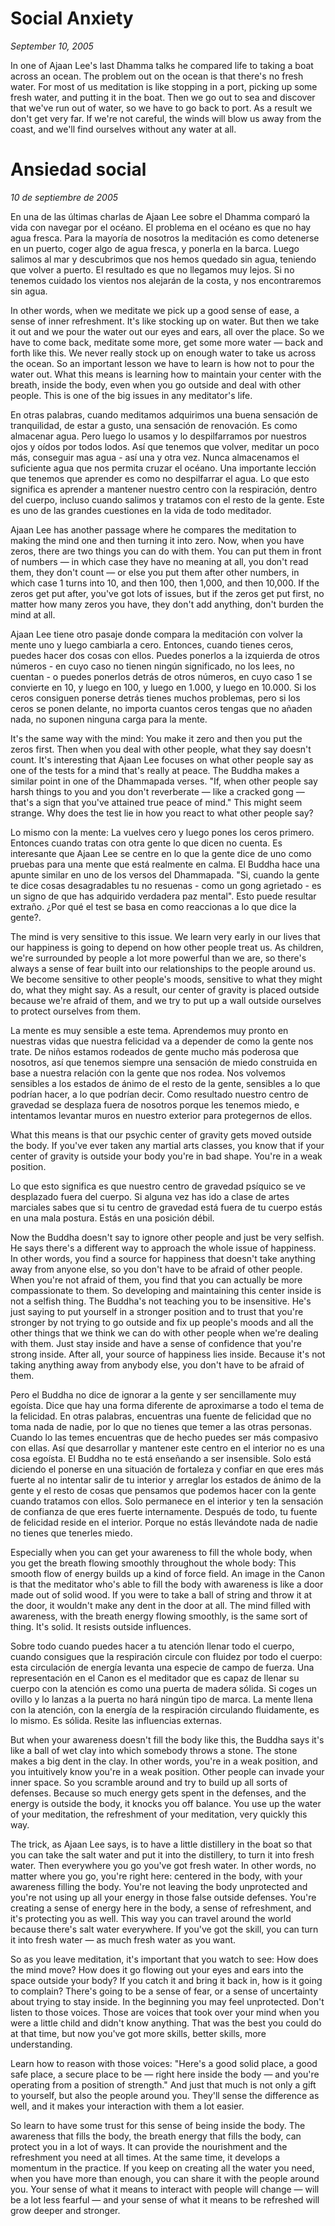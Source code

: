 # Social Anxiety  

*September 10, 2005*  

In one of Ajaan Lee's last Dhamma talks he compared life to taking a boat across an ocean. The problem out on the ocean is that there's no fresh water. For most of us meditation is like stopping in a port, picking up some fresh water, and putting it in the boat. Then we go out to sea and discover that we've run out of water, so we have to go back to port. As a result we don't get very far. If we're not careful, the winds will blow us away from the coast, and we'll find ourselves without any water at all.

# Ansiedad social  

*10 de septiembre de 2005* 

En una de las últimas charlas de Ajaan Lee sobre el Dhamma comparó la vida con navegar por el océano. El problema en el océano es que no hay agua fresca. Para la mayoría de nosotros la meditación es como detenerse en un puerto, coger algo de agua fresca, y ponerla en la barca. Luego salimos al mar y descubrimos que nos hemos quedado sin agua, teniendo que volver a puerto. El resultado es que no llegamos muy lejos. Si no tenemos cuidado los vientos nos alejarán de la costa, y nos encontraremos sin agua.


In other words, when we meditate we pick up a good sense of ease, a sense of inner refreshment. It's like stocking up on water. But then we take it out and we pour the water out our eyes and ears, all over the place. So we have to come back, meditate some more, get some more water — back and forth like this. We never really stock up on enough water to take us across the ocean. So an important lesson we have to learn is how not to pour the water out. What this means is learning how to maintain your center with the breath, inside the body, even when you go outside and deal with other people. This is one of the big issues in any meditator's life.

En otras palabras, cuando meditamos adquirimos una buena sensación de tranquilidad, de estar a gusto, una sensación de renovación. Es como almacenar agua. Pero luego lo usamos y lo despilfarramos por nuestros ojos y oídos por todos lodos. Así que tenemos que volver, meditar un poco más, conseguir mas agua - así una y otra vez. Nunca almacenamos el suficiente agua que nos permita cruzar el océano. Una importante lección que tenemos que aprender es como no despilfarrar el agua. Lo que esto significa es aprender a mantener nuestro centro con la respiración, dentro del cuerpo, incluso cuando salimos y tratamos con el resto de la gente. Este es uno de las grandes cuestiones en la vida de todo meditador.


Ajaan Lee has another passage where he compares the meditation to making the mind one and then turning it into zero. Now, when you have zeros, there are two things you can do with them. You can put them in front of numbers — in which case they have no meaning at all, you don't read them, they don't count — or else you put them after other numbers, in which case 1 turns into 10, and then 100, then 1,000, and then 10,000. If the zeros get put after, you've got lots of issues, but if the zeros get put first, no matter how many zeros you have, they don't add anything, don't burden the mind at all.

Ajaan Lee tiene otro pasaje donde compara la meditación con volver la mente uno y luego cambiarla a cero. Entonces, cuando tienes ceros, puedes hacer dos cosas con ellos. Puedes ponerlos a la izquierda de otros números - en cuyo caso no tienen ningún significado, no los lees, no cuentan - o puedes ponerlos detrás de otros números, en cuyo caso 1 se convierte en 10, y luego en 100, y luego en 1.000, y luego en 10.000. Si los ceros consiguen ponerse detrás tienes muchos problemas, pero si los ceros se ponen delante, no importa cuantos ceros tengas que no añaden nada, no suponen ninguna carga para la mente.


It's the same way with the mind: You make it zero and then you put the zeros first. Then when you deal with other people, what they say doesn't count. It's interesting that Ajaan Lee focuses on what other people say as one of the tests for a mind that's really at peace. The Buddha makes a similar point in one of the Dhammapada verses. "If, when other people say harsh things to you and you don't reverberate — like a cracked gong — that's a sign that you've attained true peace of mind." This might seem strange. Why does the test lie in how you react to what other people say?

Lo mismo con la mente: La vuelves cero y luego pones los ceros primero. Entonces cuando tratas con otra gente lo que dicen no cuenta. Es interesante que Ajaan Lee se centre en lo que la gente dice de uno como pruebas para una mente que está realmente en calma. El Buddha hace una apunte similar en uno de los versos del Dhammapada. "Si, cuando la gente te dice cosas desagradables tu no resuenas - como un gong agrietado - es un signo de que has adquirido verdadera paz mental". Esto puede resultar extraño. ¿Por qué el test se basa en como reaccionas a lo que dice la gente?.


The mind is very sensitive to this issue. We learn very early in our lives that our happiness is going to depend on how other people treat us. As children, we're surrounded by people a lot more powerful than we are, so there's always a sense of fear built into our relationships to the people around us. We become sensitive to other people's moods, sensitive to what they might do, what they might say. As a result, our center of gravity is placed outside because we're afraid of them, and we try to put up a wall outside ourselves to protect ourselves from them.

La mente es muy sensible a este tema. Aprendemos muy pronto en nuestras vidas que nuestra felicidad va a depender de como la gente nos trate. De niños estamos rodeados de gente mucho más poderosa que nosotros, así que tenemos siempre una sensación de miedo construida en base a nuestra relación con la gente que nos rodea. Nos volvemos sensibles a los estados de ánimo de el resto de la gente, sensibles a lo que podrían hacer, a lo que podrían decir. Como resultado nuestro centro de gravedad se desplaza fuera de nosotros porque les tenemos miedo, e intentamos levantar muros en nuestro exterior para protegernos de ellos.


What this means is that our psychic center of gravity gets moved outside the body. If you've ever taken any martial arts classes, you know that if your center of gravity is outside your body you're in bad shape. You're in a weak position.

Lo que esto significa es que nuestro centro de gravedad psíquico se ve desplazado fuera del cuerpo. Si alguna vez has ido a clase de artes marciales sabes que si tu centro de gravedad está fuera de tu cuerpo estás en una mala postura. Estás en una posición débil.


Now the Buddha doesn't say to ignore other people and just be very selfish. He says there's a different way to approach the whole issue of happiness. In other words, you find a source for happiness that doesn't take anything away from anyone else, so you don't have to be afraid of other people. When you're not afraid of them, you find that you can actually be more compassionate to them. So developing and maintaining this center inside is not a selfish thing. The Buddha's not teaching you to be insensitive. He's just saying to put yourself in a stronger position and to trust that you're stronger by not trying to go outside and fix up people's moods and all the other things that we think we can do with other people when we're dealing with them. Just stay inside and have a sense of confidence that you're strong inside. After all, your source of happiness lies inside. Because it's not taking anything away from anybody else, you don't have to be afraid of them.

Pero el Buddha no dice de ignorar a la gente y ser sencillamente muy egoísta. Dice que hay una forma diferente de aproximarse a todo el tema de la felicidad. En otras palabras, encuentras una fuente de felicidad que no toma nada de nadie, por lo que no tienes que temer a las otras personas. Cuando lo las temes encuentras que de hecho puedes ser más compasivo con ellas. Así que desarrollar y mantener este centro en el interior no es una cosa egoísta. El Buddha no te está enseñando a ser insensible. Solo está diciendo el ponerse en una situación de fortaleza y confiar en que eres más fuerte al no intentar salir de tu interior y arreglar los estados de ánimo de la gente y el resto de cosas que pensamos que podemos hacer con la gente cuando tratamos con ellos. Solo permanece en el interior y ten la sensación de confianza de que eres fuerte internamente. Después de todo, tu fuente de felicidad reside en el interior. Porque no estás llevándote nada de nadie no tienes que tenerles miedo.

Especially when you can get your awareness to fill the whole body, when you get the breath flowing smoothly throughout the whole body: This smooth flow of energy builds up a kind of force field. An image in the Canon is that the meditator who's able to fill the body with awareness is like a door made out of solid wood. If you were to take a ball of string and throw it at the door, it wouldn't make any dent in the door at all. The mind filled with awareness, with the breath energy flowing smoothly, is the same sort of thing. It's solid. It resists outside influences.


Sobre todo cuando puedes hacer a tu atención llenar todo el cuerpo, cuando consigues que la respiración circule con fluidez por todo el cuerpo: esta circulación de energía levanta una especie de campo de fuerza. Una representación en el Canon es el meditador que es capaz de llenar su cuerpo con la atención es como una puerta de madera sólida. Si coges un ovillo y lo lanzas a la puerta no hará ningún tipo de marca. La mente llena con la atención, con la energía de la respiración circulando fluidamente, es lo mismo. Es sólida. Resite las influencias externas. 


But when your awareness doesn't fill the body like this, the Buddha says it's like a ball of wet clay into which somebody throws a stone. The stone makes a big dent in the clay. In other words, you're in a weak position, and you intuitively know you're in a weak position. Other people can invade your inner space. So you scramble around and try to build up all sorts of defenses. Because so much energy gets spent in the defenses, and the energy is outside the body, it knocks you off balance. You use up the water of your meditation, the refreshment of your meditation, very quickly this way.

The trick, as Ajaan Lee says, is to have a little distillery in the boat so that you can take the salt water and put it into the distillery, to turn it into fresh water. Then everywhere you go you've got fresh water. In other words, no matter where you go, you're right here: centered in the body, with your awareness filling the body. You're not leaving the body unprotected and you're not using up all your energy in those false outside defenses. You're creating a sense of energy here in the body, a sense of refreshment, and it's protecting you as well. This way you can travel around the world because there's salt water everywhere. If you've got the skill, you can turn it into fresh water — as much fresh water as you want.

So as you leave meditation, it's important that you watch to see: How does the mind move? How does it go flowing out your eyes and ears into the space outside your body? If you catch it and bring it back in, how is it going to complain? There's going to be a sense of fear, or a sense of uncertainty about trying to stay inside. In the beginning you may feel unprotected. Don't listen to those voices. Those are voices that took over your mind when you were a little child and didn't know anything. That was the best you could do at that time, but now you've got more skills, better skills, more understanding.

Learn how to reason with those voices: "Here's a good solid place, a good safe place, a secure place to be — right here inside the body — and you're operating from a position of strength." And just that much is not only a gift to yourself, but also the people around you. They'll sense the difference as well, and it makes your interaction with them a lot easier.

So learn to have some trust for this sense of being inside the body. The awareness that fills the body, the breath energy that fills the body, can protect you in a lot of ways. It can provide the nourishment and the refreshment you need at all times. At the same time, it develops a momentum in the practice. If you keep on creating all the water you need, when you have more than enough, you can share it with the people around you. Your sense of what it means to interact with people will change — will be a lot less fearful — and your sense of what it means to be refreshed will grow deeper and stronger.
